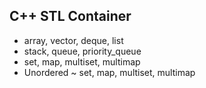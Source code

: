 ## C++ STL Container
- array, vector, deque, list
- stack, queue, priority_queue
- set, map, multiset, multimap
- Unordered ~ set, map, multiset, multimap 